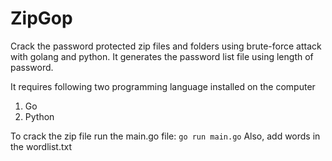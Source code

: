 # ZipGop

Crack the password protected zip files and folders using brute-force attack with golang and python. It generates the password list file using length of password.

It requires following two programming language installed on the computer

1. Go
2. Python

To crack the zip file run the main.go file: `go run main.go`
Also, add words in the wordlist.txt
